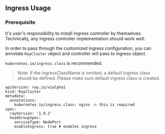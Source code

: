 ## Ingress Usage

### Prerequisite

It's user's responsibility to install ingress controller by themselves. Technically, any ingress controller implementation should work well. 

In order to pass through the customized ingress configuration, you can annotate `RayCluster` object and controller will pass to ingress object.

`kubernetes.io/ingress.class` is recommended. 

> Note: If the ingressClassName is omitted, a default Ingress class should be defined. Please make sure default ingress class is created.

```
apiVersion: ray.io/v1alpha1
kind: RayCluster
metadata:
  annotations:
    kubernetes.io/ingress.class: nginx -> this is required
spec:
  rayVersion: '1.9.2'
  headGroupSpec:
    serviceType: NodePort
    enableIngress: true # enables ingress
```
